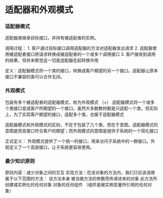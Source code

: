 # 适配器和外观模式

### 适配器模式
  适配器类继承目标接口，并持有被适配者的实例。
  
  调用过程：
    1. 客户通过目标接口调用适配器的方法对适配器发出请求
    2. 适配器使用被适配者接口把请求转换成被适配者的一个或多个调用接口
    3. 客户接收到调用的结果，但并未察觉这一切是适配器在起转换作用
  
  定义：适配器模式将一个类的接口，转换成客户期望的另一个接口。适配器让原本接口不兼容的类可以合作无间。

### 外观模式
  包装有多个被适配者的适配器模式，称为外观模式 （×）
  适配器模式将一个或多个类接口变成客户所期望的一个接口。虽然大多数教材都是只适配一个类，但实际上，为了实现客户期望的接口，适配多个类，也属于适配器模式
  
  适配器模式和外观模式的区别，不在于包装了几个类，而在于意图。适配器模式的意图是改变接口符合客户的期望；而外观模式的意图是提供子系统的一个简化接口
  
  正式定义：
    外观模式提供了一个统一的接口，用来访问子系统中的一群接口。外观定义了一个高层接口，让子系统更容易使用。
  

### 最少知识原则
  原则内容：减少对象之间的交互
  实现方法：在该对象的方法内，我们只应该调用属于以下范围的方法：
        该方法本身
        被当做方法的参数而传递进来的对象
        此方法所创建或实例化的任何对象
        对象的任何组件  （组件是被实例变量所引用的任何对象）
    